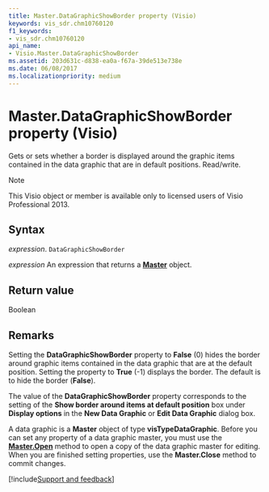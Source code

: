 ```yaml
---
title: Master.DataGraphicShowBorder property (Visio)
keywords: vis_sdr.chm10760120
f1_keywords:
- vis_sdr.chm10760120
api_name:
- Visio.Master.DataGraphicShowBorder
ms.assetid: 203d631c-d838-ea0a-f67a-39de513e738e
ms.date: 06/08/2017
ms.localizationpriority: medium
---
```



# Master.DataGraphicShowBorder property (Visio)

Gets or sets whether a border is displayed around the graphic items contained in the data graphic that are in default positions. Read/write.


> [!NOTE] 
> This Visio object or member is available only to licensed users of Visio Professional 2013.


## Syntax

_expression_. `DataGraphicShowBorder`

 _expression_ An expression that returns a **[Master](Visio.Master.md)** object.


## Return value

Boolean


## Remarks

Setting the **DataGraphicShowBorder** property to **False** (0) hides the border around graphic items contained in the data graphic that are at the default position. Setting the property to **True** (-1) displays the border. The default is to hide the border (**False**).

The value of the **DataGraphicShowBorder** property corresponds to the setting of the **Show border around items at default position** box under **Display options** in the **New Data Graphic** or **Edit Data Graphic** dialog box.

A data graphic is a **Master** object of type **visTypeDataGraphic**. Before you can set any property of a data graphic master, you must use the **[Master.Open](Visio.Master.Open.md)** method to open a copy of the data graphic master for editing. When you are finished setting properties, use the **Master.Close** method to commit changes.

[!include[Support and feedback](~/includes/feedback-boilerplate.md)]